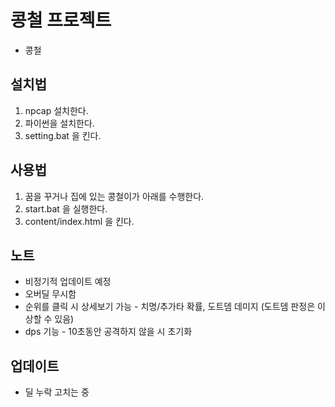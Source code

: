 # 콩철 프로젝트

- 콩철

## 설치법

1. npcap 설치한다.
2. 파이썬을 설치한다.
3. setting.bat 을 킨다.

## 사용법

1. 꿈을 꾸거나 집에 있는 콩철이가 아래를 수행한다.
2. start.bat 을 실행한다.
3. content/index.html 을 킨다.

## 노트

+ 비정기적 업데이트 예정
+ 오버딜 무시함
+ 순위를 클릭 시 상세보기 가능 - 치명/추가타 확률, 도트뎀 데미지 (도트뎀 판정은 이상할 수 있음)
+ dps 기능 - 10초동안 공격하지 않을 시 초기화

## 업데이트

+ 딜 누락 고치는 중
